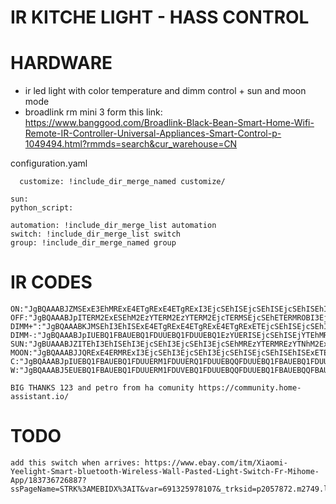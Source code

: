 # IR KITCHE LIGHT - HASS CONTROL

# HARDWARE
- ir led light with color temperature and dimm control + sun and moon mode
- broadlink rm mini 3 form this link: https://www.banggood.com/Broadlink-Black-Bean-Smart-Home-Wifi-Remote-IR-Controller-Universal-Appliances-Smart-Control-p-1049494.html?rmmds=search&cur_warehouse=CN

configuration.yaml
```
  customize: !include_dir_merge_named customize/

sun:
python_script:

automation: !include_dir_merge_list automation
switch: !include_dir_merge_list switch
group: !include_dir_merge_named group
```
# IR CODES
```
ON:"JgBQAAABJZMSExE3EhMRExE4ETgRExE4ETgRExI3EjcSEhISEjcSEhISEjcSEhISEhISExETETgRNhMTETgROBE4ETgROBETEgAFJgABJUYSAA0FAAAAAAAAAAA="
OFF:"JgBQAAABJpITERM2ExESEhM2EzYTERM2EzYTERM2EjcTERMSEjcSEhETERMROBI3EjcSEhI3EjcSNxI3EhISEhISEjcTERMREgAFJgABJUYSAA0FAAAAAAAAAAA="
DIMM+":"JgBQAAABKJMSEhI3EhISExE4ETgRExE4ETgRExE4ETgRExETEjcSEhISEjcSEhI3EhIUEBQ1FDUUNRQQFDUUEBQ1FDUUEBQREwAFJAABKEQUAA0FAAAAAAAAAAA="
DIMM-:"JgBQAAABJpIUEBQ1FBAUEBQ1FDUUEBQ1FDUUEBQ1EzYUERISEjcSEhISEjYTEhMREzYTERM2EzYTNhMREzYTNhMREzYTERMREwAFJQABJ0UUAA0FAAAAAAAAAAA="
SUN:"JgBUAAABJZITEhI3EhISEhI3EjcSEhI3EjcSEhI3EjcSEhMREzYTERMREzYTNhM2ExETERM2EzYTNhMRExISEhI3EjcSEhISEgAFJgABJUYTAAWLFwANBQAAAAA="
MOON:"JgBQAAABJJQRExE4ERMRExI3EjcSEhI3EjcSEhI3EjcSEhISEjcSEhISEhISExETERMRExETETgROBE4ETgROBE4ETgROBETEgAFJgABJEcSAA0FAAAAAAAAAAA="
C:"JgBQAAABJpIUEBQ1FBAUEBQ1FDUUERM1FDUUERQ1FDUUEBQQFDUUEBQ1FBAUEBQ1FDUUEBQQFDUUEBQ1FDUUEBQQFDUUNRQQFAAFJAABJ0UUAA0FAAAAAAAAAAA="
W:"JgBQAAABJ5EUEBQ1FBAUEBQ1FDUUERM1FDUVEBQ1FDUUEBQQFDUUEBQ1FBAUEBQQFBAUEBQ1FDUUEBQ1FDUUNRQ1FDUUERMRFAAFJAABJ0QUAA0FAAAAAAAAAAA="
```

```
BIG THANKS 123 and petro from ha comunity https://community.home-assistant.io/
```

# TODO
```
add this switch when arrives: https://www.ebay.com/itm/Xiaomi-Yeelight-Smart-bluetooth-Wireless-Wall-Pasted-Light-Switch-Fr-Mihome-App/183736726887?ssPageName=STRK%3AMEBIDX%3AIT&var=691325978107&_trksid=p2057872.m2749.l2649
```

